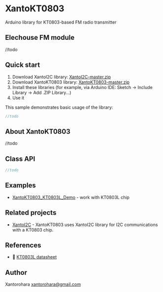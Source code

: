 # XantoKT0803
Arduino library for KT0803-based FM radio transmitter

## Elechouse FM module

//todo

## Quick start
1. Download XantoI2C library: [XantoI2C-master.zip](https://github.com/xantorohara/XantoI2C/archive/master.zip)
2. Download XantoKT0803 library: [XantoKT0803-master.zip](https://github.com/xantorohara/XantoKT0803/archive/master.zip)
3. Install these libraries (for example, via Arduino IDE: Sketch -> Include Library -> Add .ZIP Library...)
4. Use it 

This sample demonstrates basic usage of the library:

```cpp
//todo
```


## About XantoKT0803

//todo
 
## Class API

```cpp
//todo
```

## Examples
* [XantoKT0803_KT0803L_Demo](https://github.com/xantorohara/XantoKT0803/tree/master/examples/XantoKT0803_KT0803L_Demo) -
work with KT0803L chip 

## Related projects
* [XantoI2C](https://github.com/xantorohara/XantoI2C) - 
XantoKT0803 uses XantoI2C library for I2C communications with a KT0803 chip.

## References
* :blue_book: [KT0803L datasheet](http://xantorohara.github.io/datasheets/KT0803L.pdf)

## Author
Xantorohara <xantorohara@gmail.com>
